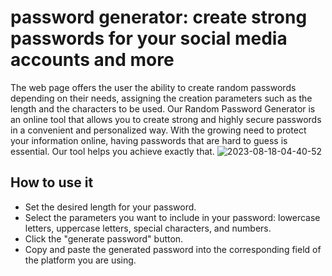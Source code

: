 # password generator: create strong passwords for your social media accounts and more
The web page offers the user the ability to create random passwords depending on their needs, assigning the creation parameters such as the length and the characters to be used.
Our Random Password Generator is an online tool that allows you to create strong and highly secure passwords in a convenient and personalized way. With the growing need to protect your information online, having passwords that are hard to guess is essential. Our tool helps you achieve exactly that.
![2023-08-18-04-40-52](https://github.com/angelllinas/passwordgenerator/assets/65524105/88ec5d8a-5a6e-48c2-bf90-3ca9502437d3)
## How to use it
* Set the desired length for your password.
* Select the parameters you want to include in your password: lowercase letters, uppercase letters, special characters, and numbers.
* Click the "generate password" button.
* Copy and paste the generated password into the corresponding field of the platform you are using.
